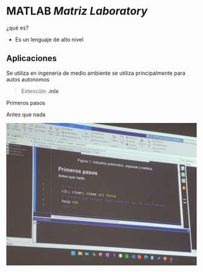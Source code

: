 # MATLAB *Matriz Laboratory*



¿qué es?<br>
- Es un lenguaje de alto nivel 

## Aplicaciones 

Se utiliza en ingeneria de medio ambiente se utiliza principalmente para autos autonomos 

> Extención **.mlx**


Primeros pasos 

Antes que nada

![alt](lineas_de_toda_la_vida.jpeg)

